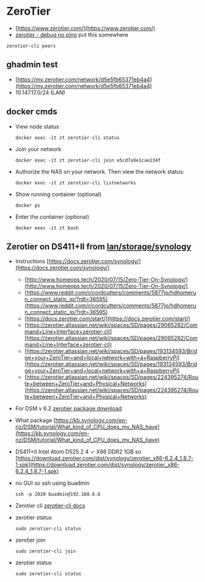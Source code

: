 # ZeroTier 
- [https://www.zerotier.com/](https://www.zerotier.com/)
- [zerotier - debug no ping](https://discuss.zerotier.com/t/node-online-but-unable-to-ping-from-other-nodes/10016)  put this somewhere
```
zerotier-cli peers
```

## ghadmin test
- [https://my.zerotier.com/network/d5e5fb65371eb4a4](https://my.zerotier.com/network/d5e5fb65371eb4a4)
- 10.147.17.0/24 (LAN)	


## docker cmds
- View node status
  ```
  docker exec -it zt zerotier-cli status
  ```
- Join your network
  ```
  docker exec -it zt zerotier-cli join e5cd7a9e1cae134f
  ```
- Authorize the NAS on your network. Then view the network status:
  ```
  docker exec -it zt zerotier-cli listnetworks
  ```
- Show running container (optional)
  ```
  docker ps
  ```
- Enter the container (optional)
  ```
  docker exec -it zt bash
  ```

## Zerotier on DS411+II from [lan/storage/synology](../../lan/storage/synology)
- Instructions [https://docs.zerotier.com/synology/](https://docs.zerotier.com/synology/)
  - [http://www.homeops.tech/2020/07/15/Zero-Tier-On-Synology/](http://www.homeops.tech/2020/07/15/Zero-Tier-On-Synology/)
  - [https://www.reddit.com/r/cordcutters/comments/5877jo/hdhomerun_connect_static_ip/?rdt=36595](https://www.reddit.com/r/cordcutters/comments/5877jo/hdhomerun_connect_static_ip/?rdt=36595)
  - [https://docs.zerotier.com/start/](https://docs.zerotier.com/start/)
  - [https://zerotier.atlassian.net/wiki/spaces/SD/pages/29065282/Command+Line+Interface+zerotier-cli](https://zerotier.atlassian.net/wiki/spaces/SD/pages/29065282/Command+Line+Interface+zerotier-cli)
  - [https://zerotier.atlassian.net/wiki/spaces/SD/pages/193134593/Bridge+your+ZeroTier+and+local+network+with+a+RaspberryPi](https://zerotier.atlassian.net/wiki/spaces/SD/pages/193134593/Bridge+your+ZeroTier+and+local+network+with+a+RaspberryPi)
  - [https://zerotier.atlassian.net/wiki/spaces/SD/pages/224395274/Route+between+ZeroTier+and+Physical+Networks](https://zerotier.atlassian.net/wiki/spaces/SD/pages/224395274/Route+between+ZeroTier+and+Physical+Networks)

- For DSM v 6.2 [zerotier package download](https://download.zerotier.com/dist/synology/)
- What package [https://kb.synology.com/en-nz/DSM/tutorial/What_kind_of_CPU_does_my_NAS_have](https://kb.synology.com/en-nz/DSM/tutorial/What_kind_of_CPU_does_my_NAS_have)
- DS411+II	Intel Atom D525	2	4	✓	X86	DDR2 1GB so [https://download.zerotier.com/dist/synology/zerotier_x86-6.2.4_1.8.7-1.spk](https://download.zerotier.com/dist/synology/zerotier_x86-6.2.4_1.8.7-1.spk)
- no GUI so ssh using buadmin
  ```
  ssh -p 2020 buadmin@192.168.6.6
  ```
- Zerotier cli [zerotier-cli docs](https://zerotier.atlassian.net/wiki/spaces/SD/pages/29065282/Command+Line+Interface+zerotier-cli)
- zerotier status
  ```
  sudo zerotier-cli status
  ```
- zerotier join
  ```
  sudo zerotier-cli join
  ```
- zerotier status
  ```
  sudo zerotier-cli status
  ```
  
<!--
```
0c82af27d7
a6:b8:9c:98:42:2c	
catwin2012r2
old 1U Dell
10.147.17.105
10.147.17.x
22 DAYS
1.10.6
208.126.60.28
		1a5db4f324
a6:ae:43:83:96:df	
tesla
gh Win10 Surfacebook Pro
10.147.17.90
10.147.17.x
25 DAYS
1.10.5
208.126.60.28
		1ef47703c3
a6:aa:ea:40:66:38	
slubuntu
ubuntu on slpromox
10.147.17.21
10.147.17.x
ABOUT 1 MONTH
1.10.6
24.216.208.251
		2e6f03bad5
a6:9a:71:34:df:2e	
cattwin10
cattv 2150 machine
10.147.17.1
10.147.17.x
2 MONTHS
1.10.2
24.149.22.11
		38eda056bc
a6:8c:f3:97:33:47	
gusGram
gus i7 win11
10.147.17.190
10.147.17.x
10 DAYS
1.10.6
24.216.208.251
		3a4587b729
a6:8e:5b:b0:d2:d2	
catghwin10
cat Windows 10 Test Workstation on Grasshorse Grid
10.147.17.127
10.147.17.x
22 DAYS
1.10.2
208.126.60.28
		5de48afbac
a6:e9:fa:bd:9e:57	
cfPlex
(description)
10.147.17.228
10.147.17.x
LESS THAN A MINUTE
1.10.6
24.149.22.11
		6b756b8256
a6:df:6b:5c:e7:ad	
catpixel6a
cat farm phone
10.147.17.45
10.147.17.x
9 MONTHS
1.8.9
24.149.22.11
		6cf5d651b2
a6:d8:eb:e1:34:49	
slwin10
Windows 10 slproxox
10.147.17.108
10.147.17.x
2 MONTHS
1.10.6
24.216.208.251
		71d34c8276
a6:c5:cd:7b:e7:8d	
catmini
cat-macci OSX 10.16.6 quad i7 16GB
10.147.17.59
10.147.17.x
1 MINUTE
1.10.1
24.149.22.11
		88000adc23
a6:3c:1e:3d:b9:d8	
macci
catmini workstation
10.147.17.27
10.147.17.x
3 MONTHS
1.10.1
24.217.248.77
		8f29de0511
a6:3b:37:e9:60:ea	
hpi5
win10laptop
10.147.17.102
10.147.17.x
4 MONTHS
1.10.3
24.149.22.11
		9235e19098
a6:26:2b:d6:f5:63	
ghwin11
win11 vm on cg2
10.147.17.246
10.147.17.x
2 MONTHS
1.10.6
24.149.22.11
		9ea54b4640
a6:2a:bb:7c:23:bb	
wool
trink old
10.147.17.92
10.147.17.x
12 MONTHS
1.8.9
156.146.54.100
		a540b8c035
a6:11:5e:8f:a5:ce	
Cybertruck
gh Windows 10 i7 32GB GTX 660
10.147.17.219
10.147.17.x
18 DAYS
1.6.4
24.149.22.11
		b8513b5c72
a6:0c:4f:0c:39:89	
felt
trink
10.147.17.73
10.147.17.x
12 MONTHS
1.10.0
67.188.101.34
		d47f31422d
a6:60:61:06:27:d6	
gusHPlaptop
gus hp aptop in sl
10.147.17.66
10.147.17.x
LESS THAN A MINUTE
1.10.6
24.216.208.251
		f08e26fd5b
a6:44:90:11:98:a0	
nswin11
netstack win11
10.147.17.220
10.147.17.x
6 MONTHS
1.10.3
208.126.60.28
		f0bc1ef1e1
a6:44:a2:29:94:1a	
catsurface
cat Windows 10 Surface Pro
10.147.17.223
10.147.17.x
1 MINUTE
1.4.6
24.149.22.11
```
-->
